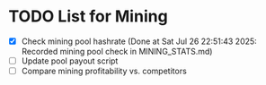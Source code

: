 # TODO List for Mining

- [x] Check mining pool hashrate  (Done at Sat Jul 26 22:51:43 2025: Recorded mining pool check in MINING_STATS.md)
- [ ] Update pool payout script
- [ ] Compare mining profitability vs. competitors
